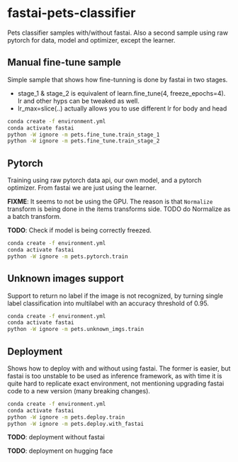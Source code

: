 # fastai-pets-classifier

Pets classifier samples with/without fastai. Also a second sample using raw pytorch for data, model and optimizer, except the learner.

## Manual fine-tune sample

Simple sample that shows how fine-tunning is done by fastai in two stages.

* stage_1 & stage_2 is equivalent of learn.fine_tune(4, freeze_epochs=4). lr and other hyps can be tweaked as well.
* lr_max=slice(..) actually allows you to use different lr for body and head

```bash
conda create -f environment.yml
conda activate fastai
python -W ignore -m pets.fine_tune.train_stage_1
python -W ignore -m pets.fine_tune.train_stage_2
```

## Pytorch

Training using raw pytorch data api, our own model, and a pytorch optimizer. From fastai we are just using the learner.

**FIXME**: It seems to not be using the GPU.
The reason is that `Normalize` transform is being done in the items transforms side. TODO do Normalize as a batch transform.

**TODO**: Check if model is being correctly freezed.

```bash
conda create -f environment.yml
conda activate fastai
python -W ignore -m pets.pytorch.train
```

## Unknown images support

Support to return no label if the image is not recognized, by turning single label classification into multilabel with an accuracy threshold of 0.95.

```bash
conda create -f environment.yml
conda activate fastai
python -W ignore -m pets.unknown_imgs.train
```

## Deployment

Shows how to deploy with and without using fastai. The former is easier, but fastai is too unstable to be used as inference framework, as with time it is quite hard to replicate exact environment, not mentioning upgrading fastai code to a new version (many breaking changes).

```bash
conda create -f environment.yml
conda activate fastai
python -W ignore -m pets.deploy.train
python -W ignore -m pets.deploy.with_fastai
```

**TODO**: deployment without fastai

**TODO**: deployment on hugging face
